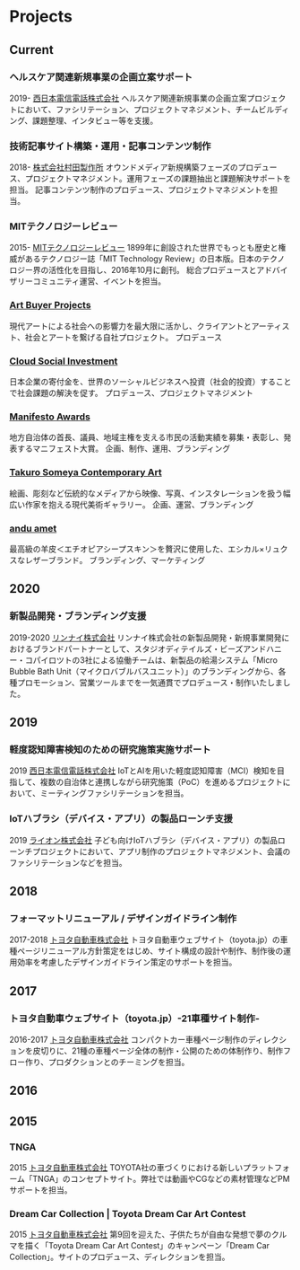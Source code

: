 # Projects

## Current

### ヘルスケア関連新規事業の企画立案サポート

2019-
[西日本電信電話株式会社](https://copilot.jp/client/ntt-west)
ヘルスケア関連新規事業の企画立案プロジェクトにおいて、ファシリテーション、プロジェクトマネジメント、チームビルディング、課題整理、インタビュー等を支援。

### 技術記事サイト構築・運用・記事コンテンツ制作

2018-
[株式会社村田製作所](https://copilot.jp/client/murata)
オウンドメディア新規構築フェーズのプロデュース、プロジェクトマネジメント。運用フェーズの課題抽出と課題解決サポートを担当。
記事コンテンツ制作のプロデュース、プロジェクトマネジメントを担当。

### MITテクノロジーレビュー

2015-
[MITテクノロジーレビュー](https://copilot.jp/client/technologyreview)
1899年に創設された世界でもっとも歴史と権威があるテクノロジー誌「MIT Technology Review」の日本版。日本のテクノロジー界の活性化を目指し、2016年10月に創刊。
総合プロデュースとアドバイザリーコミュニティ運営、イベントを担当。

### [Art Buyer Projects](https://copilot.jp/artbuyer)

現代アートによる社会への影響力を最大限に活かし、クライアントとアーティスト、社会とアートを繋げる自社プロジェクト。
プロデュース

### [Cloud Social Investment](https://arunseed.jp/cloudsocialinvestment/)

日本企業の寄付金を、世界のソーシャルビジネスへ投資（社会的投資）することで社会課題の解決を促す。
プロデュース、プロジェクトマネジメント

### [Manifesto Awards](http://www.local-manifesto.jp/manifestoaward/)

地方自治体の首長、議員、地域主権を支える市民の活動実績を募集・表彰し、発表するマニフェスト大賞。
企画、制作、運用、ブランディング

### [Takuro Someya Contemporary Art](https://tsca.jp/)

絵画、彫刻など伝統的なメディアから映像、写真、インスタレーションを扱う幅広い作家を抱える現代美術ギャラリー。
企画、運営、ブランディング

### [andu amet](http://www.anduamet.com/en/)

最高級の羊皮＜エチオピアシープスキン＞を贅沢に使用した、エシカル×リュクスなレザーブランド。
ブランディング、マーケティング

## 2020

### 新製品開発・ブランディング支援

2019-2020
[リンナイ株式会社](https://copilot.jp/client/rinnai)
リンナイ株式会社の新製品開発・新規事業開発におけるブランドパートナーとして、スタジオディテイルズ・ビーズアンドハニー・コパイロツトの3社による協働チームは、新製品の給湯システム「Micro Bubble Bath Unit（マイクロバブルバスユニット）」のブランディングから、各種プロモーション、営業ツールまでを一気通貫でプロデュース・制作いたしました。

## 2019

### 軽度認知障害検知のための研究施策実施サポート

2019
[西日本電信電話株式会社](https://copilot.jp/client/ntt-west)
IoTとAIを用いた軽度認知障害（MCI）検知を目指して、複数の自治体と連携しながら研究施策（PoC）を進めるプロジェクトにおいて、ミーティングファシリテーションを担当。

### IoTハブラシ（デバイス・アプリ）の製品ローンチ支援

2019
[ライオン株式会社](https://copilot.jp/client/lion)
子ども向けIoTハブラシ（デバイス・アプリ）の製品ローンチプロジェクトにおいて、アプリ制作のプロジェクトマネジメント、会議のファシリテーションなどを担当。

## 2018

### フォーマットリニューアル / デザインガイドライン制作

2017-2018
[トヨタ自動車株式会社](https://copilot.jp/client/toyota)
トヨタ自動車ウェブサイト（toyota.jp）の車種ページリニューアル方針策定をはじめ、サイト構成の設計や制作、制作後の運用効率を考慮したデザインガイドライン策定のサポートを担当。

## 2017

### トヨタ自動車ウェブサイト（toyota.jp）-21車種サイト制作-

2016-2017
[トヨタ自動車株式会社](https://copilot.jp/client/toyota)
コンパクトカー車種ページ制作のディレクションを皮切りに、21種の車種ページ全体の制作・公開のための体制作り、制作フロー作り、プロダクションとのチーミングを担当。

## 2016




## 2015


### TNGA

2015
[トヨタ自動車株式会社](https://copilot.jp/client/toyota)
TOYOTA社の車づくりにおける新しいプラットフォーム「TNGA」のコンセプトサイト。弊社では動画やCGなどの素材管理などPMサポートを担当。

### Dream Car Collection | Toyota Dream Car Art Contest

2015
[トヨタ自動車株式会社](https://copilot.jp/client/toyota)
第9回を迎えた、子供たちが自由な発想で夢のクルマを描く「Toyota Dream Car Art Contest」のキャンペーン「Dream Car Collection」。サイトのプロデュース、ディレクションを担当。
